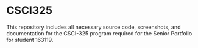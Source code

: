 # CSCI325
This repository includes all necessary source code, screenshots, and documentation for the CSCI-325 program required for the Senior Portfolio for student 163119.

